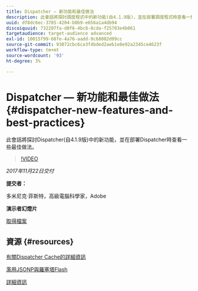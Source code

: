```yaml
---
title: Dispatcher — 新功能和最佳做法
description: 此會話將探討調度程式中的新功能(自4.1.9版)，並在部署調度程式時查看一些最佳做法。
uuid: df8dc6ec-3785-4204-b0b9-e656a1a4db94
discoiquuid: 732207fa-d0f6-4bc8-8cda-f25703e4b061
targetaudience: target-audience advanced
exl-id: 10015f99-68fe-4a76-aadd-9c68002d99cc
source-git-commit: 93072cbc6ca3f4bded2aeb1e8e92a2345ce4623f
workflow-type: tm+mt
source-wordcount: '93'
ht-degree: 3%

---
```


# Dispatcher — 新功能和最佳做法{#dispatcher-new-features-and-best-practices}

此會話將探討Dispatcher(自4.1.9版)中的新功能，並在部署Dispatcher時查看一些最佳做法。

>[!VIDEO](https://video.tv.adobe.com/v/20842/?quality=9)

*2017年11月22日交付*

**提交者：**

多米尼克·菲斯特，高級電腦科學家，Adobe

**演示者幻燈片**

[取得檔案](assets/dispatcher-aemgemsnov2017.pdf)

## 資源 {#resources}

[有關Dispatcher Cache的詳細資訊](https://github.com/cqsupport/webinar-dispatchercache)

[濫用JSONP與羅塞塔Flash](https://miki.it/blog/2014/7/8/abusing-jsonp-with-rosetta-flash/)

[詳細資訊](https://adobe-consulting-services.github.io/acs-aem-commons/features/dispatcher-ttl/index.html)

<!--
[Get back to the Overview](https://helpx.adobe.com/experience-manager/kt/eseminars/gems/aem-index.html)
-->
